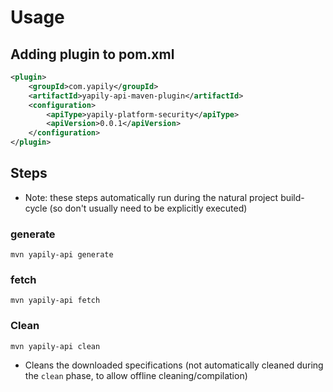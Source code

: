 # Usage

## Adding plugin to pom.xml
```xml
<plugin>
    <groupId>com.yapily</groupId>
    <artifactId>yapily-api-maven-plugin</artifactId>
    <configuration>
        <apiType>yapily-platform-security</apiType>
        <apiVersion>0.0.1</apiVersion>
    </configuration>
</plugin>
```

## Steps
* Note: these steps automatically run during the natural project build-cycle (so don't usually need to be explicitly executed)

### generate
```shell
mvn yapily-api generate
```
### fetch
```shell
mvn yapily-api fetch
```

### Clean
```shell
mvn yapily-api clean
```
- Cleans the downloaded specifications (not automatically cleaned during the `clean` phase, to allow offline cleaning/compilation)

